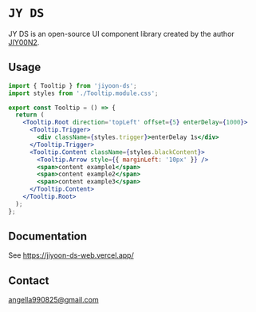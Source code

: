 # `JY DS`

JY DS is an open-source UI component library created by the author [JIY00N2](https://github.com/JIY00N2).

## Usage

```jsx
import { Tooltip } from 'jiyoon-ds';
import styles from './Tooltip.module.css';

export const Tooltip = () => {
  return (
    <Tooltip.Root direction='topLeft' offset={5} enterDelay={1000}>
      <Tooltip.Trigger>
        <div className={styles.trigger}>enterDelay 1s</div>
      </Tooltip.Trigger>
      <Tooltip.Content className={styles.blackContent}>
        <Tooltip.Arrow style={{ marginLeft: '10px' }} />
        <span>content example1</span>
        <span>content example2</span>
        <span>content example3</span>
      </Tooltip.Content>
    </Tooltip.Root>
  );
};
```

## Documentation

See https://jiyoon-ds-web.vercel.app/

## Contact

angella990825@gmail.com
